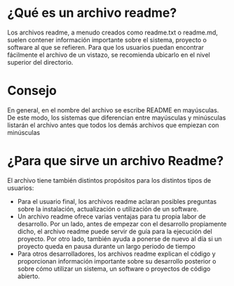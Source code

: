 # ¿Qué es un archivo readme?

Los archivos readme, a menudo creados como readme.txt o readme.md, suelen contener información importante sobre el sistema, proyecto o software al que se refieren. Para que los usuarios puedan encontrar fácilmente el archivo de un vistazo, se recomienda ubicarlo en el nivel superior del directorio.

# Consejo

En general, en el nombre del archivo se escribe README en mayúsculas. De este modo, los sistemas que diferencian entre mayúsculas y minúsculas listarán el archivo antes que todos los demás archivos que empiezan con minúsculas

# ¿Para que sirve un archivo Readme?

El archivo tiene también distintos propósitos para los distintos tipos de usuarios:
- Para el usuario final, los archivos readme aclaran posibles preguntas sobre la instalación, actualización o utilización de un software.
- Un archivo readme ofrece varias ventajas para tu propia labor de desarrollo. Por un lado, antes de empezar con el desarrollo propiamente dicho, el archivo readme puede servir de guía para la ejecución del proyecto. Por otro lado, también ayuda a ponerse de nuevo al día si un proyecto queda en pausa durante un largo periodo de tiempo
- Para otros desarrolladores, los archivos readme explican el código y proporcionan información importante sobre su desarrollo posterior o sobre cómo utilizar un sistema, un software o proyectos de código abierto.